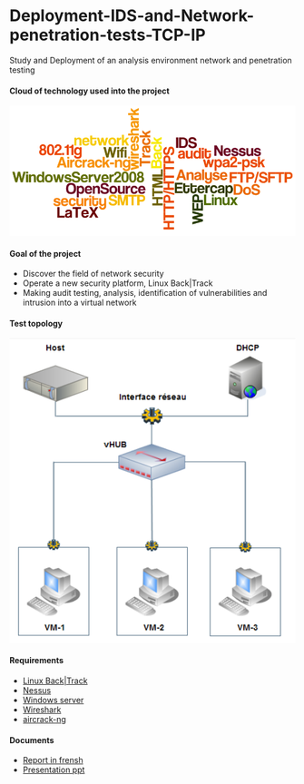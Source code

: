 Deployment-IDS-and-Network-penetration-tests-TCP-IP
====================================================

Study and Deployment of an analysis environment network and penetration testing

#### Cloud of technology used into the project
![alt text](https://github.com/Kingsousse/Deployment-IDS-and-Network-penetration-tests-TCP-IP/blob/master/Pfa/pfa.png "screen 1")

#### Goal of the project
+ Discover the field of network security
+ Operate a new security platform, Linux Back|Track
+ Making audit testing, analysis, identification of vulnerabilities and intrusion into a virtual network

#### Test topology

![alt text](https://github.com/Kingsousse/Deployment-IDS-and-Network-penetration-tests-TCP-IP/blob/master/Pfa/topology.png "screen 1")

#### Requirements
+ [Linux Back|Track]
+ [Nessus] 
+ [Windows server] 
+ [Wireshark]
+ [aircrack-ng]

#### Documents  
+ [Report in frensh]
+ [Presentation ppt] 

[Linux Back|Track]:http://www.backtrack-linux.org/
[Nessus]:http://www.tenable.com/products/nessus
[Windows server]:http://technet.microsoft.com/fr-fr/windowsserver
[Wireshark]:https://www.wireshark.org/
[aircrack-ng]:http://www.aircrack-ng.org/
[Report in frensh]:https://github.com/Kingsousse/Deployment-IDS-and-Network-penetration-tests-TCP-IP/blob/master/Pfa/Report.pdf
[Presentation ppt]:https://github.com/Kingsousse/Deployment-IDS-and-Network-penetration-tests-TCP-IP/blob/master/Pfa/%C3%89tude%20et%20mise%20en%20place%20d%E2%80%99un.pptx
